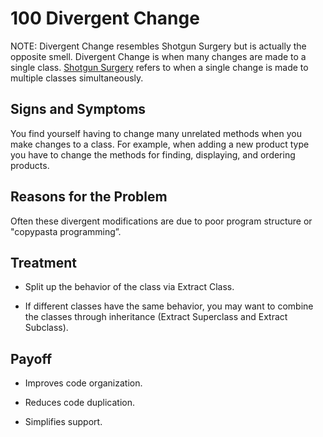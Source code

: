 # 100 Divergent Change

NOTE: Divergent Change resembles Shotgun Surgery but is actually the opposite smell. Divergent Change is when many changes are made to a single class. [Shotgun Surgery](../200/README.md) refers to when a single change is made to multiple classes simultaneously.

## Signs and Symptoms
You find yourself having to change many unrelated methods when you make changes to a class. For example, when adding a new product type you have to change the methods for finding, displaying, and ordering products.

## Reasons for the Problem
Often these divergent modifications are due to poor program structure or "copypasta programming”.

## Treatment
- Split up the behavior of the class via Extract Class.

- If different classes have the same behavior, you may want to combine the classes through inheritance (Extract Superclass and Extract Subclass).

## Payoff
- Improves code organization.

- Reduces code duplication.

- Simplifies support.
